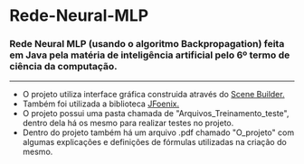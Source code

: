 # Rede-Neural-MLP
<h3>Rede Neural MLP (usando o algoritmo Backpropagation) feita em Java pela matéria de inteligência artificial pelo 6º termo de ciência da computação.</h3>
<hr>
<ul>
  <li>
    O projeto utiliza interface gráfica construida através do <a href="https://gluonhq.com/products/scene-builder/">Scene Builder.</a>  </li>
  <li>
    Também foi utilizada a biblioteca <a href="https://github.com/jfoenixadmin/JFoenix">JFoenix.</a>
  </li>
  <li>
    O projeto possui uma pasta chamada de "Arquivos_Treinamento_teste", dentro dela há os mesmo para realizar testes no projeto.
  </li>
  <li>Dentro do projeto também há um arquivo .pdf chamado "O_projeto" com algumas explicações e definições de fórmulas utilizadas na criação do mesmo.</li>
